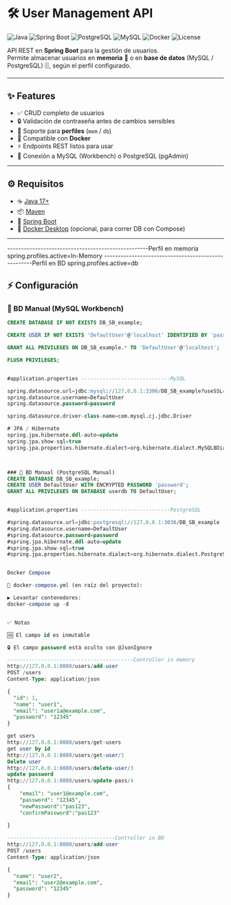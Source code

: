 # 🛠️ User Management API

![Java](https://img.shields.io/badge/Java-17-orange)
![Spring Boot](https://img.shields.io/badge/Spring%20Boot-3-green)
![PostgreSQL](https://img.shields.io/badge/PostgreSQL-15-blue)
![MySQL](https://img.shields.io/badge/MySQL-8-blue)
![Docker](https://img.shields.io/badge/Docker-Compose-informational)
![License](https://img.shields.io/badge/license-MIT-lightgrey)

API REST en **Spring Boot** para la gestión de usuarios.  
Permite almacenar usuarios en **memoria** 🧠 o en **base de datos** (MySQL / PostgreSQL) 🗄️, según el perfil configurado.  

---

## ✨ Features
- ✅ CRUD completo de usuarios
- 🔒 Validación de contraseña antes de cambios sensibles
- 🔄 Soporte para **perfiles** (`mem` / `db`)
- 🐳 Compatible con **Docker**
- ⚡ Endpoints REST listos para usar
- 📡 Conexión a MySQL (Workbench) o PostgreSQL (pgAdmin)

---

## ⚙️ Requisitos
- ☕ [Java 17+](https://adoptopenjdk.net/)
- 📦 [Maven](https://maven.apache.org/)
- 🚀 [Spring Boot](https://spring.io/projects/spring-boot)
- 🐳 [Docker Desktop](https://www.docker.com/products/docker-desktop) (opcional, para correr DB con Compose)

---
---------------------------------------------------Perfil en memoria
spring.profiles.active=In-Memory
----------------------------------------------------Perfil en BD
spring.profiles.active=db



## ⚡ Configuración

### 🔹 BD Manual (MySQL Workbench)

```sql
CREATE DATABASE IF NOT EXISTS DB_SB_example;

CREATE USER IF NOT EXISTS 'DefaultUser'@'localhost' IDENTIFIED BY 'password';

GRANT ALL PRIVILEGES ON DB_SB_example.* TO 'DefaultUser'@'localhost';

FLUSH PRIVILEGES;


#application.properties -----------------------------MySQL

spring.datasource.url=jdbc:mysql://127.0.0.1:3306/DB_SB_example?useSSL=false&serverTimezone=UTC
spring.datasource.username=DefaultUser
spring.datasource.password=password

spring.datasource.driver-class-name=com.mysql.cj.jdbc.Driver

# JPA / Hibernate
spring.jpa.hibernate.ddl-auto=update
spring.jpa.show-sql=true
spring.jpa.properties.hibernate.dialect=org.hibernate.dialect.MySQL8Dialect



### 🔹 BD Manual (PostgreSQL Manual)
CREATE DATABASE DB_SB_example;
CREATE USER DefaultUser WITH ENCRYPTED PASSWORD 'password';
GRANT ALL PRIVILEGES ON DATABASE userdb TO DefaultUser;


#application.properties -----------------------------PostgreSQL

#spring.datasource.url=jdbc:postgresql://127.0.0.1:3036/DB_SB_example
#spring.datasource.username=DefaultUser
#spring.datasource.password=password
#spring.jpa.hibernate.ddl-auto=update
#spring.jpa.show-sql=true
#spring.jpa.properties.hibernate.dialect=org.hibernate.dialect.PostgreSQLDialect


Docker Compose

📄 docker-compose.yml (en raíz del proyecto):

▶️ Levantar contenedores:
docker-compose up -d


✅ Notas

🆔 El campo id es inmutable

🔒 El campo password está oculto con @JsonIgnore

-----------------------------------------Controller in memory
http://127.0.0.1:8080/users/add-user
POST /users
Content-Type: application/json

{
  "id": 1,
  "name": "user1",
  "email": "user1a@example.com",
  "password": "12345"
}

get users
http://127.0.0.1:8080/users/get-users
get user by id
http://127.0.0.1:8080/users/get-user/1
Delete user
http://127.0.0.1:8080/users/delete-user/3
update password
http://127.0.0.1:8080/users/update-pass/4
{
	"email": "user1@example.com",
	"password": "12345",
	"newPassword":"pas123",
	"confirmPassword":"pas123"
	
}

-----------------------------------Controller in BD
http://127.0.0.1:8080/users/add-user
POST /users
Content-Type: application/json

{
  "name": "user2",
  "email": "user2@example.com",
  "password": "12345"
}
